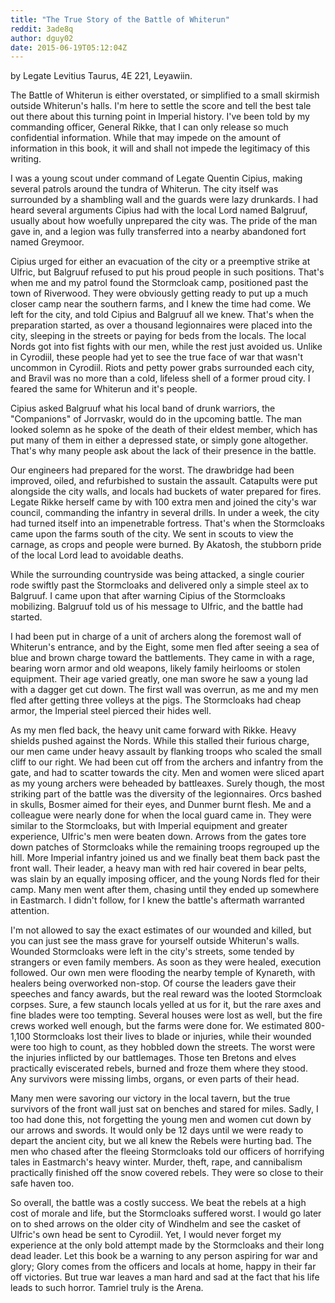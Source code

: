 ```yaml
---
title: "The True Story of the Battle of Whiterun"
reddit: 3ade8q
author: dguy02
date: 2015-06-19T05:12:04Z
---
```


by Legate Levitius Taurus, 4E 221, Leyawiin.

The Battle of Whiterun is either overstated, or simplified to a small skirmish outside Whiterun's halls. I'm here to settle the score and tell the best tale out there about this turning point in Imperial history. I've been told by my commanding officer, General Rikke, that I can only release so much confidential information. While that may impede on the amount of information in this book, it will and shall not impede the legitimacy of this writing.

I was a young scout under command of Legate Quentin Cipius, making several patrols around the tundra of Whiterun. The city itself was surrounded by a shambling wall and the guards were lazy drunkards. I had heard several arguments Cipius had with the local Lord named Balgruuf, usually about how woefully unprepared the city was. The pride of the man gave in, and a legion was fully transferred into a nearby abandoned fort named Greymoor. 

Cipius urged for either an evacuation of the city or a preemptive strike at Ulfric, but Balgruuf refused to put his proud people in such positions. That's when me and my patrol found the Stormcloak camp, positioned past the town of Riverwood. They were obviously getting ready to put up a much closer camp near the southern farms, and I knew the time had come. We left for the city, and told Cipius and Balgruuf all we knew. That's when the preparation started, as over a thousand legionnaires were placed into the city, sleeping in the streets or paying for beds from the locals. The local Nords got into fist fights with our men, while the rest just avoided us. Unlike in Cyrodiil, these people had yet to see the true face of war that wasn't uncommon in Cyrodiil. Riots and petty power grabs surrounded each city, and Bravil was no more than a cold, lifeless shell of a former proud city. I feared the same for Whiterun and it's people.

Cipius asked Balgruuf what his local band of drunk warriors, the "Companions" of Jorrvaskr, would do in the upcoming battle. The man looked solemn as he spoke of the death of their eldest member, which has put many of them in either a depressed state, or simply gone altogether. That's why many people ask about the lack of their presence in the battle.

Our engineers had prepared for the worst. The drawbridge had been improved, oiled, and refurbished to sustain the assault. Catapults were put alongside the city walls, and locals had buckets of water prepared for fires. Legate Rikke herself came by with 100 extra men and joined the city's war council, commanding the infantry in several drills. In under a week, the city had turned itself into an impenetrable fortress. That's when the Stormcloaks came upon the farms south of the city. We sent in scouts to view the carnage, as crops and people were burned. By Akatosh, the stubborn pride of the local Lord lead to avoidable deaths. 

While the surrounding countryside was being attacked, a single courier rode swiftly past the Stormcloaks and delivered only a simple steel ax to Balgruuf. I came upon that after warning Cipius of the Stormcloaks mobilizing. Balgruuf told us of his message to Ulfric, and the battle had started. 

I had been put in charge of a unit of archers along the foremost wall of Whiterun's entrance, and by the Eight, some men fled after seeing a sea of blue and brown charge toward the battlements. They came in with a rage, bearing worn armor and old weapons, likely family heirlooms or stolen equipment. Their age varied greatly, one man swore he saw a young lad with a dagger get cut down. The first wall was overrun, as me and my men fled after getting three volleys at the pigs. The Stormcloaks had cheap armor, the Imperial steel pierced their hides well.

As my men fled back, the heavy unit came forward with Rikke. Heavy shields pushed against the Nords. While this stalled their furious charge, our men came under heavy assault by flanking troops who scaled the small cliff to our right. We had been cut off from the archers and infantry from the gate, and had to scatter towards the city. Men and women were sliced apart as my young archers were beheaded by battleaxes. Surely though, the most striking part of the battle was the diversity of the legionnaires. Orcs bashed in skulls, Bosmer aimed for their eyes, and Dunmer burnt flesh. Me and a colleague were nearly done for when the local guard came in. They were similar to the Stormcloaks, but with Imperial equipment and greater experience, Ulfric's men were beaten down. Arrows from the gates tore down patches of Stormcloaks while the remaining troops regrouped up the hill. More Imperial infantry joined us and we finally beat them back past the front wall. Their leader, a heavy man with red hair covered in bear pelts, was slain by an equally imposing officer, and the young Nords fled for their camp. Many men went after them, chasing until they ended up somewhere in Eastmarch. I didn't follow, for I knew the battle's aftermath warranted attention.

I'm not allowed to say the exact estimates of our wounded and killed, but you can just see the mass grave for yourself outside Whiterun's walls. Wounded Stormcloaks were left in the city's streets, some tended by strangers or even family members. As soon as they were healed, execution followed. Our own men were flooding the nearby temple of Kynareth, with healers being overworked non-stop. Of course the leaders gave their speeches and fancy awards, but the real reward was the looted Stormcloak corpses. Sure, a few staunch locals yelled at us for it, but the rare axes and fine blades were too tempting. Several houses were lost as well, but the fire crews worked well enough, but the farms were done for. We estimated 800-1,100 Stormcloaks lost their lives to blade or injuries, while their wounded were too high to count, as they hobbled down the streets. The worst were the injuries inflicted by our battlemages. Those ten Bretons and elves practically eviscerated rebels, burned and froze them where they stood. Any survivors were missing limbs, organs, or even parts of their head.

Many men were savoring our victory in the local tavern, but the true survivors of the front wall just sat on benches and stared for miles. Sadly, I too had done this, not forgetting the young men and women cut down by our arrows and swords. It would only be 12 days until we were ready to depart the ancient city, but we all knew the Rebels were hurting bad. The men who chased after the fleeing Stormcloaks told our officers of horrifying tales in Eastmarch's heavy winter. Murder, theft, rape, and cannibalism practically finished off the snow covered rebels. They were so close to their safe haven too.

So overall, the battle was a costly success. We beat the rebels at a high cost of morale and life, but the Stormcloaks suffered worst. I would go later on to shed arrows on the older city of Windhelm and see the casket of Ulfric's own head be sent to Cyrodiil. Yet, I would never forget my experience at the only bold attempt made by the Stormcloaks and their long dead leader. Let this book be a warning to any person aspiring for war and glory; Glory comes from the officers and locals at home, happy in their far off victories. But true war leaves a man hard and sad at the fact that his life leads to such horror. Tamriel truly is the Arena.
